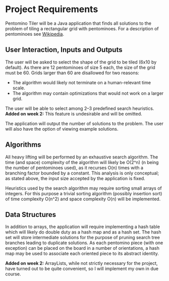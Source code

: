 # Project Requirements

Pentomino Tiler will be a Java application that finds all solutions to the problem of tiling a rectangular grid with pentominoes. For a description of pentominoes see [Wikipedia](https://en.wikipedia.org/wiki/Pentomino).

## User Interaction, Inputs and Outputs

The user will be asked to select the shape of the grid to be tiled (6x10 by default). As there are 12 pentominoes of size 5 each, the size of the grid must be 60. Grids larger than 60 are disallowed for two reasons:
* The algorithm would likely not terminate on a human-relevant time scale.
* The algorithm may contain optimizations that would not work on a larger grid.

The user will be able to select among 2–3 predefined search heuristics. **Added on week 2:** This feature is undesirable and will be omitted.

The application will output the number of solutions to the problem. The user will also have the option of viewing example solutions.

## Algorithms

All heavy lifting will be performed by an exhaustive search algorithm. The time (and space) complexity of the algorithm will likely be O(2^n) (n being the number of pentominoes used), as it recurses O(n) times with a branching factor bounded by a constant. This analysis is only conceptual; as stated above, the input size accepted by the application is fixed.

Heuristics used by the search algorithm may require sorting small arrays of integers. For this purpose a trivial sorting algorithm (possibly insertion sort) of time complexity O(n^2) and space complexity O(n) will be implemented.

## Data Structures

In addition to arrays, the application will require implementing a hash table which will likely do double duty as a hash map and as a hash set. The hash set will store intermediate solutions for the purpose of pruning search tree branches leading to duplicate solutions. As each pentomino piece (with one exception) can be placed on the board in a number of orientations, a hash map may be used to associate each oriented piece to its abstract identity.

**Added on week 2:**
ArrayLists, while not strictly necessary for the project, have turned out to be quite convenient, so I will implement my own in due course.
